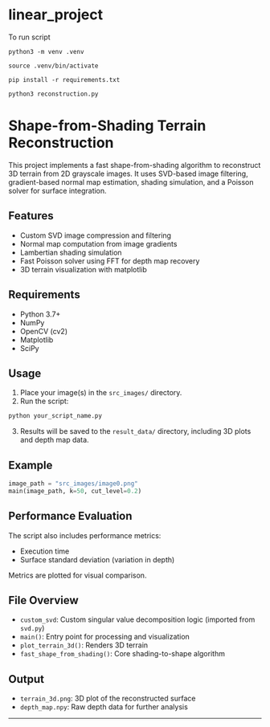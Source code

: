 # linear_project

To run script

```
python3 -m venv .venv

source .venv/bin/activate

pip install -r requirements.txt

python3 reconstruction.py
```

# Shape-from-Shading Terrain Reconstruction

This project implements a fast shape-from-shading algorithm to reconstruct 3D terrain from 2D grayscale images. It uses SVD-based image filtering, gradient-based normal map estimation, shading simulation, and a Poisson solver for surface integration.

## Features
- Custom SVD image compression and filtering
- Normal map computation from image gradients
- Lambertian shading simulation
- Fast Poisson solver using FFT for depth map recovery
- 3D terrain visualization with matplotlib

## Requirements
- Python 3.7+
- NumPy
- OpenCV (cv2)
- Matplotlib
- SciPy

## Usage
1. Place your image(s) in the `src_images/` directory.
2. Run the script:
```bash
python your_script_name.py
```
3. Results will be saved to the `result_data/` directory, including 3D plots and depth map data.

## Example
```python
image_path = "src_images/image0.png"
main(image_path, k=50, cut_level=0.2)
```

## Performance Evaluation
The script also includes performance metrics:
- Execution time
- Surface standard deviation (variation in depth)

Metrics are plotted for visual comparison.

## File Overview
- `custom_svd`: Custom singular value decomposition logic (imported from `svd.py`)
- `main()`: Entry point for processing and visualization
- `plot_terrain_3d()`: Renders 3D terrain
- `fast_shape_from_shading()`: Core shading-to-shape algorithm

## Output
- `terrain_3d.png`: 3D plot of the reconstructed surface
- `depth_map.npy`: Raw depth data for further analysis
---

